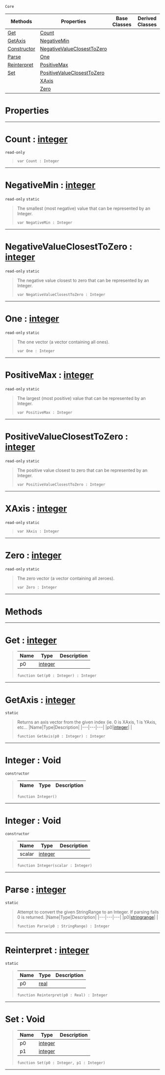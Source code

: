  `Core`

|Methods|Properties|Base Classes|Derived Classes|
|---|---|---|---|
|[ Get](https://github.com/zeroengineteam/ZeroDocs/blob/master/code_reference/nada_base_types/integer.markdown#get-zero-engine-document)|[ Count](https://github.com/zeroengineteam/ZeroDocs/blob/master/code_reference/nada_base_types/integer.markdown#count-zero-engine-docume)| | |
|[ GetAxis](https://github.com/zeroengineteam/ZeroDocs/blob/master/code_reference/nada_base_types/integer.markdown#getaxis-zero-engine-docu)|[ NegativeMin](https://github.com/zeroengineteam/ZeroDocs/blob/master/code_reference/nada_base_types/integer.markdown#negativemin-zero-engine)| | |
|[ Constructor](https://github.com/zeroengineteam/ZeroDocs/blob/master/code_reference/nada_base_types/integer.markdown#integer-void)|[ NegativeValueClosestToZero](https://github.com/zeroengineteam/ZeroDocs/blob/master/code_reference/nada_base_types/integer.markdown#negativevalueclosesttoze)| | |
|[ Parse](https://github.com/zeroengineteam/ZeroDocs/blob/master/code_reference/nada_base_types/integer.markdown#parse-zero-engine-docume)|[ One](https://github.com/zeroengineteam/ZeroDocs/blob/master/code_reference/nada_base_types/integer.markdown#one-zero-engine-document)| | |
|[ Reinterpret](https://github.com/zeroengineteam/ZeroDocs/blob/master/code_reference/nada_base_types/integer.markdown#reinterpret-zero-engine)|[ PositiveMax](https://github.com/zeroengineteam/ZeroDocs/blob/master/code_reference/nada_base_types/integer.markdown#positivemax-zero-engine)| | |
|[ Set](https://github.com/zeroengineteam/ZeroDocs/blob/master/code_reference/nada_base_types/integer.markdown#set-void)|[ PositiveValueClosestToZero](https://github.com/zeroengineteam/ZeroDocs/blob/master/code_reference/nada_base_types/integer.markdown#positivevalueclosesttoze)| | |
| |[ XAxis](https://github.com/zeroengineteam/ZeroDocs/blob/master/code_reference/nada_base_types/integer.markdown#xaxis-zero-engine-docume)| | |
| |[ Zero](https://github.com/zeroengineteam/ZeroDocs/blob/master/code_reference/nada_base_types/integer.markdown#zero-zero-engine-documen)| | |


 #  Properties


---  
 #  Count : [integer](https://github.com/zeroengineteam/ZeroDocs/blob/master/code_reference/nada_base_types/integer.markdown)

 `read-only`

> 
> ``` lang=cpp, name=Nada
> var Count : Integer


---  
 #  NegativeMin : [integer](https://github.com/zeroengineteam/ZeroDocs/blob/master/code_reference/nada_base_types/integer.markdown)

 `read-only` `static`

> The smallest (most negative) value that can be represented by an Integer.
> ``` lang=cpp, name=Nada
> var NegativeMin : Integer


---  
 #  NegativeValueClosestToZero : [integer](https://github.com/zeroengineteam/ZeroDocs/blob/master/code_reference/nada_base_types/integer.markdown)

 `read-only` `static`

> The negative value closest to zero that can be represented by an Integer.
> ``` lang=cpp, name=Nada
> var NegativeValueClosestToZero : Integer


---  
 #  One : [integer](https://github.com/zeroengineteam/ZeroDocs/blob/master/code_reference/nada_base_types/integer.markdown)

 `read-only` `static`

> The one vector (a vector containing all ones).
> ``` lang=cpp, name=Nada
> var One : Integer


---  
 #  PositiveMax : [integer](https://github.com/zeroengineteam/ZeroDocs/blob/master/code_reference/nada_base_types/integer.markdown)

 `read-only` `static`

> The largest (most positive) value that can be represented by an Integer.
> ``` lang=cpp, name=Nada
> var PositiveMax : Integer


---  
 #  PositiveValueClosestToZero : [integer](https://github.com/zeroengineteam/ZeroDocs/blob/master/code_reference/nada_base_types/integer.markdown)

 `read-only` `static`

> The positive value closest to zero that can be represented by an Integer.
> ``` lang=cpp, name=Nada
> var PositiveValueClosestToZero : Integer


---  
 #  XAxis : [integer](https://github.com/zeroengineteam/ZeroDocs/blob/master/code_reference/nada_base_types/integer.markdown)

 `read-only` `static`

> 
> ``` lang=cpp, name=Nada
> var XAxis : Integer


---  
 #  Zero : [integer](https://github.com/zeroengineteam/ZeroDocs/blob/master/code_reference/nada_base_types/integer.markdown)

 `read-only` `static`

> The zero vector (a vector containing all zeroes).
> ``` lang=cpp, name=Nada
> var Zero : Integer


---  
 #  Methods


---  
 #  Get : [integer](https://github.com/zeroengineteam/ZeroDocs/blob/master/code_reference/nada_base_types/integer.markdown)

> 
> |Name|Type|Description|
> |---|---|---|
> |p0|[integer](https://github.com/zeroengineteam/ZeroDocs/blob/master/code_reference/nada_base_types/integer.markdown)| |
> ``` lang=cpp, name=Nada
> function Get(p0 : Integer) : Integer
> ``` 


---  
 #  GetAxis : [integer](https://github.com/zeroengineteam/ZeroDocs/blob/master/code_reference/nada_base_types/integer.markdown)

 `static`

> Returns an axis vector from the given index (ie. 0 is XAxis, 1 is YAxis, etc...
> |Name|Type|Description|
> |---|---|---|
> |p0|[integer](https://github.com/zeroengineteam/ZeroDocs/blob/master/code_reference/nada_base_types/integer.markdown)| |
> ``` lang=cpp, name=Nada
> function GetAxis(p0 : Integer) : Integer
> ``` 


---  
 #  Integer : Void

 `constructor`

> 
> |Name|Type|Description|
> |---|---|---|
> ``` lang=cpp, name=Nada
> function Integer()
> ``` 


---  
 #  Integer : Void

 `constructor`

> 
> |Name|Type|Description|
> |---|---|---|
> |scalar|[integer](https://github.com/zeroengineteam/ZeroDocs/blob/master/code_reference/nada_base_types/integer.markdown)| |
> ``` lang=cpp, name=Nada
> function Integer(scalar : Integer)
> ``` 


---  
 #  Parse : [integer](https://github.com/zeroengineteam/ZeroDocs/blob/master/code_reference/nada_base_types/integer.markdown)

 `static`

> Attempt to convert the given StringRange to an Integer. If parsing fails 0 is returned.
> |Name|Type|Description|
> |---|---|---|
> |p0|[stringrange](https://github.com/zeroengineteam/ZeroDocs/blob/master/code_reference/nada_base_types/stringrange.markdown)| |
> ``` lang=cpp, name=Nada
> function Parse(p0 : StringRange) : Integer
> ``` 


---  
 #  Reinterpret : [integer](https://github.com/zeroengineteam/ZeroDocs/blob/master/code_reference/nada_base_types/integer.markdown)

 `static`

> 
> |Name|Type|Description|
> |---|---|---|
> |p0|[real](https://github.com/zeroengineteam/ZeroDocs/blob/master/code_reference/nada_base_types/real.markdown)| |
> ``` lang=cpp, name=Nada
> function Reinterpret(p0 : Real) : Integer
> ``` 


---  
 #  Set : Void

> 
> |Name|Type|Description|
> |---|---|---|
> |p0|[integer](https://github.com/zeroengineteam/ZeroDocs/blob/master/code_reference/nada_base_types/integer.markdown)| |
> |p1|[integer](https://github.com/zeroengineteam/ZeroDocs/blob/master/code_reference/nada_base_types/integer.markdown)| |
> ``` lang=cpp, name=Nada
> function Set(p0 : Integer, p1 : Integer)
> ``` 


---  
 

 